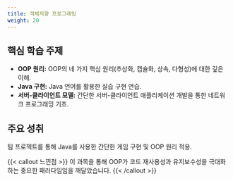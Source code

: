 ```yaml
---
title: 객체지향 프로그래밍
weight: 20
---
```


## 핵심 학습 주제

* **OOP 원리:** OOP의 네 가지 핵심 원리(추상화, 캡슐화, 상속, 다형성)에 대한 깊은 이해.
* **Java 구현:** Java 언어를 활용한 실습 구현 연습.
* **서버-클라이언트 모델:** 간단한 서버-클라이언트 애플리케이션 개발을 통한 네트워크 프로그래밍 기초.

## 주요 성취

팀 프로젝트를 통해 Java를 사용한 간단한 게임 구현 및 OOP 원리 적용.

{{< callout 느낀점 >}}
이 과목을 통해 OOP가 코드 재사용성과 유지보수성을 극대화하는 중요한 패러다임임을 깨달았습니다.
{{< /callout >}}